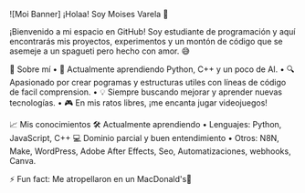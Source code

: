 ![Moi Banner]
¡Holaa! Soy Moises Varela 👋

¡Bienvenido a mi espacio en GitHub! Soy estudiante de programación y aquí encontrarás mis proyectos, experimentos y un montón de código que se asemeje a un spagueti pero hecho con amor. 😅

🚀 Sobre mí 
• 🌱 Actualmente aprendiendo Python, C++ y un poco de AI. 
• 🔍 Apasionado por crear pogramas y estructuras utiles con líneas de código de facil comprension. 
• 💡 Siempre buscando mejorar y aprender nuevas tecnologías. 
• 🎮 En mis ratos libres, ¡me encanta jugar videojuegos!

📈 Mis conocimientos
🛠️ Actualmente aprendiendo 
• Lenguajes: Python, JavaScript, C++
💻 Dominio parcial y buen entendimiento 
• Otros: N8N, Make, WordPress, Adobe After Effects, Seo, Automatizaciones, webhooks, Canva.

⚡ Fun fact: Me atropellaron en un MacDonald's🥸

<!--
**DrageCometa/DrageCometa** is a ✨ _special_ ✨ repository because its `README.md` (this file) appears on your GitHub profile.

Here are some ideas to get you started:

- 🔭 I’m currently working on ...
- 🌱 I’m currently learning ...
- 👯 I’m looking to collaborate on ...
- 🤔 I’m looking for help with ...
- 💬 Ask me about ...
- 📫 How to reach me: ...
- 😄 Pronouns: ...
- ⚡ Fun fact: ...
-->

